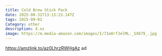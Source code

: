 ```yaml
---
title: Cold Brew Stick Pack
date: 2025-08-31T13:13:23.147Z
tags: 2025-09-01
Category: other
description: 4.xx
image: https://m.media-amazon.com/images/I/71e8rfJelML._SX679_.jpg
---
```

https://amzlink.to/az0LhrzRWHgAz        ad